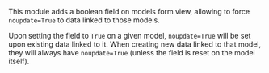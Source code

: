 This module adds a boolean field on models form view, allowing to force
`noupdate=True` to data linked to those models.

Upon setting the field to `True` on a given model, `noupdate=True` will
be set upon existing data linked to it. When creating new data linked to
that model, they will always have `noupdate=True` (unless the field is
reset on the model itself).
